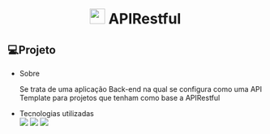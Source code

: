 <h1 align="center"> 
  <img src="https://github.com/DevSaLLein/APIRestful/assets/112987989/33ff6196-13a1-4af2-8d60-9f02fd409723" width="30px" height="30px"/>
  APIRestful 
</h1>

## 💻Projeto
- Sobre
  <p>
    Se trata de uma aplicação Back-end na qual se configura como uma API Template para projetos que tenham como base a APIRestful
  </p>
- Tecnologias utilizadas
  <div>
    				<img src="https://img.shields.io/badge/JAVA Spring-0D1117?style=for-the-badge&logo=springboot&logoColor=#adff2f" />
        		<img src="https://img.shields.io/badge/-postman-0D1117?style=for-the-badge&logo=postman&&logoColor=&labelColor=0D1117"/>
    				<img src="https://img.shields.io/badge/Postgresql-0D1117?style=for-the-badge&logo=postgresql&logoColor=1572B6" />
  </div>
